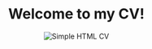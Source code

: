 <div align="center">
<h1 align="center">Welcome to my CV!</h1>

<img alt="Simple HTML CV" src="https://nereka38.github.io/curriculum-vitae/" />

</div>